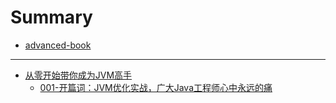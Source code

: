 # Summary

* [advanced-book](README.md)

---

* [从零开始带你成为JVM高手](/JVM/README.md)
  * [001-开篇词：JVM优化实战，广大Java工程师心中永远的痛](/JVM/001-开篇词：JVM优化实战，广大Java工程师心中永远的痛.md)

